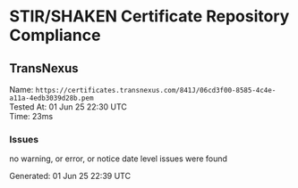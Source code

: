 # STIR/SHAKEN Certificate Repository Compliance

## TransNexus

Name: `https://certificates.transnexus.com/841J/06cd3f00-8585-4c4e-a11a-4edb3039d28b.pem`\
Tested At: 01 Jun 25 22:30 UTC\
Time: 23ms

### Issues

no warning, or error, or notice date level issues were found

Generated: 01 Jun 25 22:39 UTC